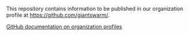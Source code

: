 This repository contains information to be published in our organization profile at https://github.com/giantswarm/.

[GitHub documentation on organization profiles](https://docs.github.com/en/organizations/collaborating-with-groups-in-organizations/customizing-your-organizations-profile)
